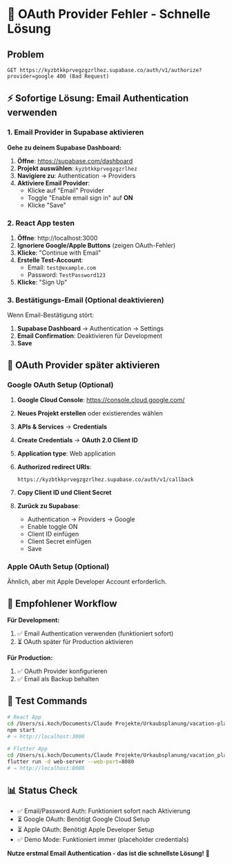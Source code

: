 # 🚨 OAuth Provider Fehler - Schnelle Lösung

## Problem
```
GET https://kyzbtkkprvegzgzrlhez.supabase.co/auth/v1/authorize?provider=google 400 (Bad Request)
```

## ⚡ Sofortige Lösung: Email Authentication verwenden

### 1. Email Provider in Supabase aktivieren

**Gehe zu deinem Supabase Dashboard:**

1. **Öffne**: https://supabase.com/dashboard
2. **Projekt auswählen**: `kyzbtkkprvegzgzrlhez` 
3. **Navigiere zu**: Authentication → Providers
4. **Aktiviere Email Provider**:
   - Klicke auf "Email" Provider
   - Toggle "Enable email sign in" auf **ON**
   - Klicke "Save"

### 2. React App testen

1. **Öffne**: http://localhost:3000
2. **Ignoriere Google/Apple Buttons** (zeigen OAuth-Fehler)
3. **Klicke**: "Continue with Email" 
4. **Erstelle Test-Account**: 
   - Email: `test@example.com`
   - Password: `TestPassword123`
5. **Klicke**: "Sign Up"

### 3. Bestätigungs-Email (Optional deaktivieren)

Wenn Email-Bestätigung stört:

1. **Supabase Dashboard** → Authentication → Settings
2. **Email Confirmation**: Deaktivieren für Development
3. **Save**

## 🔧 OAuth Provider später aktivieren

### Google OAuth Setup (Optional)

1. **Google Cloud Console**: https://console.cloud.google.com/
2. **Neues Projekt erstellen** oder existierendes wählen
3. **APIs & Services** → **Credentials**
4. **Create Credentials** → **OAuth 2.0 Client ID**
5. **Application type**: Web application
6. **Authorized redirect URIs**: 
   ```
   https://kyzbtkkprvegzgzrlhez.supabase.co/auth/v1/callback
   ```
7. **Copy Client ID und Client Secret**

8. **Zurück zu Supabase**:
   - Authentication → Providers → Google
   - Enable toggle ON
   - Client ID einfügen
   - Client Secret einfügen
   - Save

### Apple OAuth Setup (Optional)

Ähnlich, aber mit Apple Developer Account erforderlich.

## 🎯 Empfohlener Workflow

**Für Development:**
1. ✅ Email Authentication verwenden (funktioniert sofort)
2. ⏳ OAuth später für Production aktivieren

**Für Production:**
1. ✅ OAuth Provider konfigurieren  
2. ✅ Email als Backup behalten

## 🚀 Test Commands

```bash
# React App
cd /Users/si.koch/Documents/Claude Projekte/Urkaubsplanung/vacation-planner
npm start
# → http://localhost:3000

# Flutter App  
cd /Users/si.koch/Documents/Claude Projekte/Urkaubsplanung/vacation_planner_mobile
flutter run -d web-server --web-port=8080
# → http://localhost:8080
```

## 📊 Status Check

- ✅ Email/Password Auth: Funktioniert sofort nach Aktivierung
- ⏳ Google OAuth: Benötigt Google Cloud Setup
- ⏳ Apple OAuth: Benötigt Apple Developer Setup
- ✅ Demo Mode: Funktioniert immer (placeholder credentials)

**Nutze erstmal Email Authentication - das ist die schnellste Lösung!** 🎯